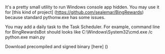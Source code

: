 It's a pretty small utility to run Windows console app hidden. You may use it for [this kind of project] (https://github.com/sealemar/BingRewards) because standard pythonw.exe has some issues.

You may add a daily task to the Task Scheduler. For example, command line for BingRewardsBot should looks like C:\Windows\System32\cmd.exe /c python.exe main.py

Download precompiled and signed binary [here] ()
